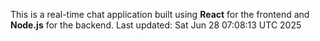 This is a real-time chat application built using **React** for the frontend and **Node.js** for the backend.
Last updated: Sat Jun 28 07:08:13 UTC 2025
